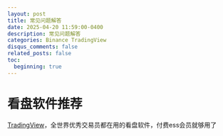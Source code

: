 ```yaml
---
layout: post
title: 常见问题解答
date: 2025-04-20 11:59:00-0400
description: 常见问题解答
categories: Binance TradingView
disqus_comments: false
related_posts: false
toc:
  beginning: true
---
```


# 看盘软件推荐

[TradingView](https://www.tradingview.com/)，全世界优秀交易员都在用的看盘软件，付费ess会员就够用了

